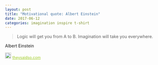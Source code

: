 ```yaml
---
layout: post
title: "Motivational quote: Albert Einstein"
date: 2017-06-12
categories: imagination inspire t-shirt
---
```

> Logic will get you from A to B. Imagination will take you everywhere.

Albert Einstein

<span style="z-index:50;font-size:0.9em;"><img src="https://theysaidso.com/branding/theysaidso.png" height="20" width="20" alt="theysaidso.com"/><a href="https://theysaidso.com" title="Powered by quotes from theysaidso.com" style="color: #9fcc25; margin-left: 4px; vertical-align: middle;">theysaidso.com</a></span>
